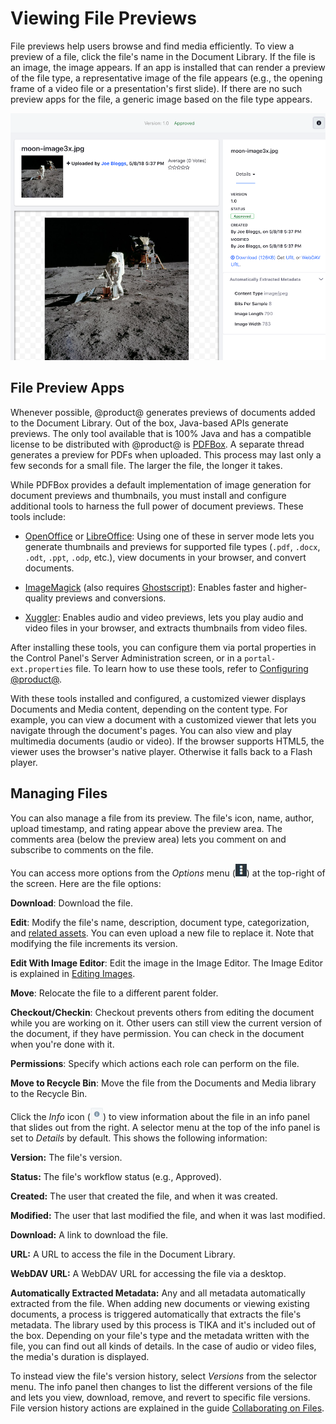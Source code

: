 # Viewing File Previews [](id=viewing-file-previews)

File previews help users browse and find media efficiently. To view a preview of 
a file, click the file's name in the Document Library. If the file is an image,
the image appears. If an app is installed that can render a preview of the file
type, a representative image of the file appears (e.g., the opening frame of
a video file or a presentation's first slide). If there are no such preview apps
for the file, a generic image based on the file type appears. 

![Figure 1: File previews let you view and manage a file.](../../../../images/dm-file-entry-details.png)

## File Preview Apps [](id=file-preview-apps)

Whenever possible, @product@ generates previews of documents added to the
Document Library. Out of the box, Java-based APIs generate previews. The only
tool available that is 100% Java and has a compatible license to be distributed
with @product@ is 
[PDFBox](https://pdfbox.apache.org). 
A separate thread generates a preview for PDFs when uploaded. This process may
last only a few seconds for a small file. The larger the file, the longer it
takes. 

While PDFBox provides a default implementation of image generation for document 
previews and thumbnails, you must install and configure additional tools to
harness the full power of document previews. These tools include: 

-   [OpenOffice](http://www.openoffice.org) or
    [LibreOffice](http://www.libreoffice.org): 
    Using one of these in server mode lets you generate thumbnails and previews 
    for supported file types (`.pdf`, `.docx`, `.odt`, `.ppt`, `.odp`, etc.), 
    view documents in your browser, and convert documents. 

-   [ImageMagick](http://www.imagemagick.org) (also requires
    [Ghostscript](http://www.ghostscript.com)): 
    Enables faster and higher-quality previews and conversions. 

-   [Xuggler](http://www.xuggle.com/xuggler): 
    Enables audio and video previews, lets you play audio and video files in 
    your browser, and extracts thumbnails from video files. 

After installing these tools, you can configure them via portal properties in 
the Control Panel's Server Administration screen, or in a 
`portal-ext.properties` file. To learn how to use these tools, refer to 
[Configuring @product@](/discover/portal/-/knowledge_base/7-1/setting-up). 

With these tools installed and configured, a customized viewer displays 
Documents and Media content, depending on the content type. For example, you can 
view a document with a customized viewer that lets you navigate through the 
document's pages. You can also view and play multimedia documents (audio or 
video). If the browser supports HTML5, the viewer uses the browser's native 
player. Otherwise it falls back to a Flash player. 

## Managing Files [](id=managing-files)

You can also manage a file from its preview. The file's icon, name, author, 
upload timestamp, and rating appear above the preview area. The comments area 
(below the preview area) lets you comment on and subscribe to comments on the 
file. 

You can access more options from the *Options* menu 
(![Options](../../../../images/icon-options.png)) at the top-right of the 
screen. Here are the file options: 

**Download**: Download the file. 

**Edit**: Modify the file's name, description, document type, 
categorization, and 
[related assets](/discover/portal/-/knowledge_base/7-1/defining-content-relationships).
You can even upload a new file to replace it. Note that modifying the file
increments its version. 

**Edit With Image Editor**: Edit the image in the Image Editor. The Image 
Editor is explained in 
[Editing Images](/discover/portal/-/knowledge_base/7-1/editing-images). 

**Move**: Relocate the file to a different parent folder. 

**Checkout/Checkin**: Checkout prevents others from editing the document 
while you are working on it. Other users can still view the current version 
of the document, if they have permission. You can check in the document when 
you're done with it. 

**Permissions**: Specify which actions each role can perform on the file. 

**Move to Recycle Bin**: Move the file from the Documents and Media library 
to the Recycle Bin. 

Click the *Info* icon 
(![**i**](../../../../images/icon-information.png)) to view information about 
the file in an info panel that slides out from the right. A selector menu at the 
top of the info panel is set to *Details* by default. This shows the following 
information: 

**Version:** The file's version.

**Status:** The file's workflow status (e.g., Approved).

**Created:** The user that created the file, and when it was created. 

**Modified:** The user that last modified the file, and when it was last 
modified.

**Download:** A link to download the file. 

**URL:** A URL to access the file in the Document Library.

**WebDAV URL:** A WebDAV URL for accessing the file via a desktop.

**Automatically Extracted Metadata:** Any and all metadata automatically 
extracted from the file. When adding new documents or viewing existing 
documents, a process is triggered automatically that extracts the file's 
metadata. The library used by this process is TIKA and it's included out of the
box. Depending on your file's type and the metadata written with the file, you
can find out all kinds of details. In the case of audio or video files, the
media's duration is displayed.

To instead view the file's version history, select *Versions* from the selector 
menu. The info panel then changes to list the different versions of the file and 
lets you view, download, remove, and revert to specific file versions. File 
version history actions are explained in the guide 
[Collaborating on Files](/discover/portal/-/knowledge_base/7-0/collaborating-on-files). 
